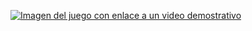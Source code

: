 [![Imagen del juego con enlace a un video demostrativo](https://media.discordapp.net/attachments/518244373276655616/1415391803657556048/image.png?ex=68c309d6&is=68c1b856&hm=69858370cd077bbede456533555e34339db6472a9a88156924982482a1849f7c&=&format=webp&quality=lossless&width=1529&height=864)](https://www.youtube.com/watch?v=t--WrxEBaMY)
